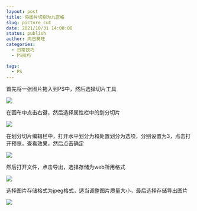 ```yaml
---
layout: post
title: 将图片切割为九宫格
slug: picture_cut
date: 2021/10/31 14:00:00
status: publish
author: 向日葵旺
categories: 
  - 日常技巧
  - PS技巧

tags: 
  - PS
---
```


首先将一张图片拖入到PS中，然后选择切片工具

![](https://gallery.dachunwang.top/img/20211031140721.png)

在画布中点击右键，然后选择属性栏中的划分切片

![](https://gallery.dachunwang.top/img/20211031140600.png)

在划分切片编辑栏中，打开水平划分为和处置划分为选项，分别设置为3，点击打开预览，查看效果，然后点击确定

![](https://gallery.dachunwang.top/img/20211031140828.png)

然后打开文件，点击导出，选择存储为web所用格式

![](https://gallery.dachunwang.top/img/20211031141136.png)

选择图片存储格式为jpeg格式，适当调整图片质量大小，最后选择存储导出图片

![](https://gallery.dachunwang.top/img/20211031141320.png)

